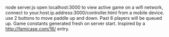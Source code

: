 node server.js
open localhost:3000 to view active game
on a wifi network, connect to your.host.ip.address:3000/controller.html from a mobile device.
use 2 buttons to move paddle up and down.
Past 6 players will be queued up.
Game constants generated fresh on server start.
Inspired by a http://famicase.com/16/ entry.
